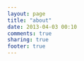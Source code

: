 ```yaml
---
layout: page
title: "about"
date: 2013-04-03 00:10
comments: true
sharing: true
footer: true
---
```

